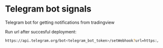 # Telegram bot signals
Telegram bot for getting notifications from tradingview

Run url after succesful deployment:
```bash
https://api.telegram.org/bot<telegram_bot_token>/setWebhook?url=https://<your-deployment.vercel>.app/api/bot
```

